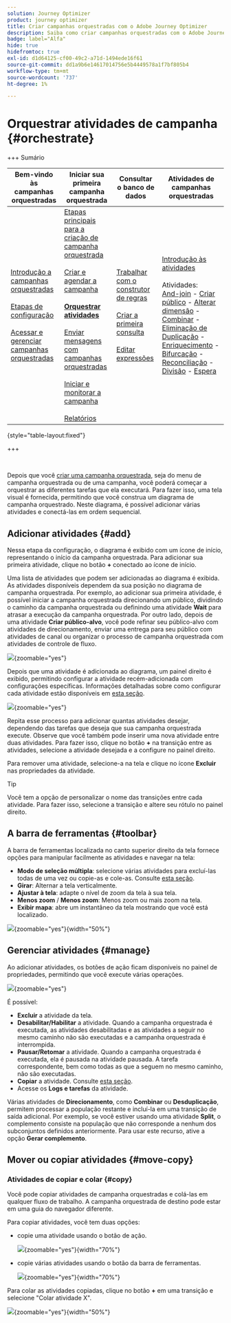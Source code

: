 ```yaml
---
solution: Journey Optimizer
product: journey optimizer
title: Criar campanhas orquestradas com o Adobe Journey Optimizer
description: Saiba como criar campanhas orquestradas com o Adobe Journey Optimizer
badge: label="Alfa"
hide: true
hidefromtoc: true
exl-id: d1d64125-cf00-49c2-a71d-1494ede16f61
source-git-commit: dd1a9b6e14617014756e5b4449578a1f7bf805b4
workflow-type: tm+mt
source-wordcount: '737'
ht-degree: 1%

---
```


# Orquestrar atividades de campanha {#orchestrate}

+++ Sumário

| Bem-vindo às campanhas orquestradas | Iniciar sua primeira campanha orquestrada | Consultar o banco de dados | Atividades de campanhas orquestradas |
|---|---|---|---|
| [Introdução a campanhas orquestradas](gs-orchestrated-campaigns.md)<br/><br/>[Etapas de configuração](configuration-steps.md)<br/><br/>[Acessar e gerenciar campanhas orquestradas](access-manage-orchestrated-campaigns.md) | [Etapas principais para a criação de campanha orquestrada](gs-campaign-creation.md)<br/><br/>[Criar e agendar a campanha](create-orchestrated-campaign.md)<br/><br/><b>[Orquestrar atividades](orchestrate-activities.md)</b><br/><br/>[Enviar mensagens com campanhas orquestradas](send-messages.md)<br/><br/>[Iniciar e monitorar a campanha](start-monitor-campaigns.md)<br/><br/>[Relatórios](reporting-campaigns.md) | [Trabalhar com o construtor de regras](orchestrated-rule-builder.md)<br/><br/>[Criar a primeira consulta](build-query.md)<br/><br/>[Editar expressões](edit-expressions.md) | [Introdução às atividades](activities/about-activities.md)<br/><br/>Atividades:<br/>[And-join](activities/and-join.md) - [Criar público](activities/build-audience.md) - [Alterar dimensão](activities/change-dimension.md) - [Combinar](activities/combine.md) - [Eliminação de Duplicação](activities/deduplication.md) - [Enriquecimento](activities/enrichment.md) - [Bifurcação](activities/fork.md) - [Reconciliação](activities/reconciliation.md) - [Divisão](activities/split.md) - [Espera](activities/wait.md) |

{style="table-layout:fixed"}

+++

<br/>

Depois que você [criar uma campanha orquestrada](gs-campaign-creation.md), seja do menu de campanha orquestrada ou de uma campanha, você poderá começar a orquestrar as diferentes tarefas que ela executará. Para fazer isso, uma tela visual é fornecida, permitindo que você construa um diagrama de campanha orquestrado. Neste diagrama, é possível adicionar várias atividades e conectá-las em ordem sequencial.

## Adicionar atividades {#add}

Nessa etapa da configuração, o diagrama é exibido com um ícone de início, representando o início da campanha orquestrada. Para adicionar sua primeira atividade, clique no botão **+** conectado ao ícone de início.

Uma lista de atividades que podem ser adicionadas ao diagrama é exibida. As atividades disponíveis dependem da sua posição no diagrama de campanha orquestrada. Por exemplo, ao adicionar sua primeira atividade, é possível iniciar a campanha orquestrada direcionando um público, dividindo o caminho da campanha orquestrada ou definindo uma atividade **Wait** para atrasar a execução da campanha orquestrada. Por outro lado, depois de uma atividade **Criar público-alvo**, você pode refinar seu público-alvo com atividades de direcionamento, enviar uma entrega para seu público com atividades de canal ou organizar o processo de campanha orquestrada com atividades de controle de fluxo.

![](assets/orchestrated-start.png){zoomable="yes"}

Depois que uma atividade é adicionada ao diagrama, um painel direito é exibido, permitindo configurar a atividade recém-adicionada com configurações específicas. Informações detalhadas sobre como configurar cada atividade estão disponíveis em [esta seção](activities/about-activities.md).

![](assets/orchestrated-configure-activities.png){zoomable="yes"}

Repita esse processo para adicionar quantas atividades desejar, dependendo das tarefas que deseja que sua campanha orquestrada execute. Observe que você também pode inserir uma nova atividade entre duas atividades. Para fazer isso, clique no botão **+** na transição entre as atividades, selecione a atividade desejada e a configure no painel direito.

Para remover uma atividade, selecione-a na tela e clique no ícone **Excluir** nas propriedades da atividade.

>[!TIP]
>
>Você tem a opção de personalizar o nome das transições entre cada atividade. Para fazer isso, selecione a transição e altere seu rótulo no painel direito.

## A barra de ferramentas {#toolbar}

A barra de ferramentas localizada no canto superior direito da tela fornece opções para manipular facilmente as atividades e navegar na tela:

* **Modo de seleção múltipla**: selecione várias atividades para excluí-las todas de uma vez ou copie-as e cole-as. Consulte [esta seção](#copy).
* **Girar**: Alternar a tela verticalmente.
* **Ajustar à tela**: adapte o nível de zoom da tela à sua tela.
* **Menos zoom** / **Menos zoom**: Menos zoom ou mais zoom na tela.
* **Exibir mapa**: abre um instantâneo da tela mostrando que você está localizado.

![](assets/orchestrated-toolbar.png){zoomable="yes"}{width="50%"}

## Gerenciar atividades {#manage}

Ao adicionar atividades, os botões de ação ficam disponíveis no painel de propriedades, permitindo que você execute várias operações.

![](assets/activity-action.png){zoomable="yes"}

É possível:

* **Excluir** a atividade da tela.
* **Desabilitar/Habilitar** a atividade. Quando a campanha orquestrada é executada, as atividades desabilitadas e as atividades a seguir no mesmo caminho não são executadas e a campanha orquestrada é interrompida.
* **Pausar/Retomar** a atividade. Quando a campanha orquestrada é executada, ela é pausada na atividade pausada. A tarefa correspondente, bem como todas as que a seguem no mesmo caminho, não são executadas.
* **Copiar** a atividade. Consulte [esta seção](#copy).
* Acesse os **Logs e tarefas** da atividade.

Várias atividades de **Direcionamento**, como **Combinar** ou **Desduplicação**, permitem processar a população restante e incluí-la em uma transição de saída adicional. Por exemplo, se você estiver usando uma atividade **Split**, o complemento consiste na população que não corresponde a nenhum dos subconjuntos definidos anteriormente. Para usar este recurso, ative a opção **Gerar complemento**.

## Mover ou copiar atividades {#move-copy}

### Atividades de copiar e colar {#copy}

Você pode copiar atividades de campanha orquestradas e colá-las em qualquer fluxo de trabalho. A campanha orquestrada de destino pode estar em uma guia do navegador diferente.

Para copiar atividades, você tem duas opções:

* copie uma atividade usando o botão de ação.

  ![](assets/orchestrated-copy-1.png){zoomable="yes"}{width="70%"}

* copie várias atividades usando o botão da barra de ferramentas.

  ![](assets/orchestrated-copy-2.png){zoomable="yes"}{width="70%"}

Para colar as atividades copiadas, clique no botão **+** em uma transição e selecione &quot;Colar atividade X&quot;.

![](assets/orchestrated-copy-3.png){zoomable="yes"}{width="50%"}

<!--
### Move activities and their child nodes {#move}

Journey Optimizer allows you to move an activity, along with the entire content of its child nodes (including all transitions and activities within it) to the end of another transition within the same orchestrated campaign.

This process disconnects the activity and everything in its outbound transition from the initial location, moving it to the new target transition.

To move an activity:

1. Select the activity you wish to move.
1. In the activity's properties pane, click the **Move** button.
1. Select the transition where you want to place the activity and its outbound transition, then confirm.

![](assets/activity-move.png)


## Execution options {#execution}

All activities allow you to manage their execution options. Select an activity and click on the **Execution options** button. This lets you define the activity's execution mode and behavior in case of errors.

![](assets/workflow-execution-options.png){zoomable="yes"}{width="70%"}


### Properties

The **Execution** field allows you to define the action to be carried out when the task is started.

The **Maximum execution duration** field allows you to specify a duration such as "30s" or "1h". If the activity is not finished after the duration specified has been elapsed, an alert is triggered. This has no impact on how the orchestrated campaign functions.

The **Time zone** field allows you to select the time zone of the activity. Adobe Journey Optimizer allows you to manage the time differences between multiple countries on the same instance. The setting applied is configured when the instance is created.

**The Affinity** field allows you to force an orchestrated campaign or an orchestrated campaign activity to execute on a particular machine. To do this, you must specify one or several affinities for the orchestrated campaign or activity in question.

The **Behavior** field allows you to define the procedure to follow if asynchronous tasks are used.

### Error management

The **In case of error** field allows you to specify the action to be carried out should the activity encounter an error.

### Initialization script

The **Initialization script** lets you initialize variables or modify activity properties. Click the **Edit code** button and type the snippet of code to execute. The script is called when the activity executes. 

## Example {#example}

Here is an orchestrated campaign example designed to send an email to all customers (other than VIP customers) with an email who are interested in coffee machines.

![](assets/workflow-example.png){zoomable="yes"}{zoomable="yes"}

To achieve this, activities below have been added:

* A **[!UICONTROL Fork]** activity that divides the orchestrated campaign into three paths (one for each set of customer),
* **[!UICONTROL Build audience]** activities to target the three sets of customers:

    * Customers with an email,
    * Customers belonging to the pre-existing "Interrested in Coffee Machine(s)" audience,
    * Customers belonging to the pre-existing "VIP ro reward" audience.

* A **[!UICONTROL Combine]** activity that groups together customers with an email and those interested in coffee machines,
* A **[!UICONTROL Combine]** activity that excludes VIP customers,
* An **[!UICONTROL Email delivery]** activity that sends an email to the resulting customers. 

Once you have completed the orchestrated campaign, add en **[!UICONTROL End]** activity at the end of the diagram. This activity allow you to visually mark the end of a workflow and has no functional impact.

After successfully designing the orchestrated campaign diagram, you can execute the orchestrated campaign and track the progress of its various tasks. [Learn how to start an orchestrated campaign and monitor its execution](start-monitor-campaigns.md)
-->